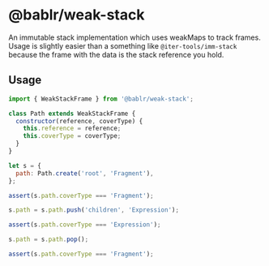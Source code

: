 # @bablr/weak-stack

An immutable stack implementation which uses weakMaps to track frames. Usage is slightly easier than a something like `@iter-tools/imm-stack` because the frame with the data is the stack reference you hold.

## Usage

```js
import { WeakStackFrame } from '@bablr/weak-stack';

class Path extends WeakStackFrame {
  constructor(reference, coverType) {
    this.reference = reference;
    this.coverType = coverType;
  }
}

let s = {
  path: Path.create('root', 'Fragment'),
};

assert(s.path.coverType === 'Fragment');

s.path = s.path.push('children', 'Expression');

assert(s.path.coverType === 'Expression');

s.path = s.path.pop();

assert(s.path.coverType === 'Fragment');
```

